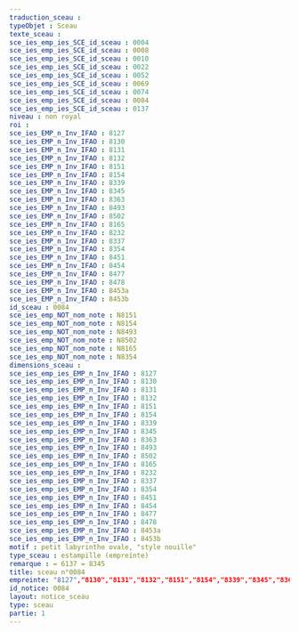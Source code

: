 ```yaml
---
traduction_sceau : 
typeObjet : Sceau
texte_sceau : 
sce_ies_emp_ies_SCE_id_sceau : 0004
sce_ies_emp_ies_SCE_id_sceau : 0008
sce_ies_emp_ies_SCE_id_sceau : 0010
sce_ies_emp_ies_SCE_id_sceau : 0022
sce_ies_emp_ies_SCE_id_sceau : 0052
sce_ies_emp_ies_SCE_id_sceau : 0069
sce_ies_emp_ies_SCE_id_sceau : 0074
sce_ies_emp_ies_SCE_id_sceau : 0084
sce_ies_emp_ies_SCE_id_sceau : 0137
niveau : non royal
roi : 
sce_ies_EMP_n_Inv_IFAO : 8127
sce_ies_EMP_n_Inv_IFAO : 8130
sce_ies_EMP_n_Inv_IFAO : 8131
sce_ies_EMP_n_Inv_IFAO : 8132
sce_ies_EMP_n_Inv_IFAO : 8151
sce_ies_EMP_n_Inv_IFAO : 8154
sce_ies_EMP_n_Inv_IFAO : 8339
sce_ies_EMP_n_Inv_IFAO : 8345
sce_ies_EMP_n_Inv_IFAO : 8363
sce_ies_EMP_n_Inv_IFAO : 8493
sce_ies_EMP_n_Inv_IFAO : 8502
sce_ies_EMP_n_Inv_IFAO : 8165
sce_ies_EMP_n_Inv_IFAO : 8232
sce_ies_EMP_n_Inv_IFAO : 8337
sce_ies_EMP_n_Inv_IFAO : 8354
sce_ies_EMP_n_Inv_IFAO : 8451
sce_ies_EMP_n_Inv_IFAO : 8454
sce_ies_EMP_n_Inv_IFAO : 8477
sce_ies_EMP_n_Inv_IFAO : 8478
sce_ies_EMP_n_Inv_IFAO : 8453a
sce_ies_EMP_n_Inv_IFAO : 8453b
id_sceau : 0084
sce_ies_emp_NOT_nom_note : N8151
sce_ies_emp_NOT_nom_note : N8154
sce_ies_emp_NOT_nom_note : N8493
sce_ies_emp_NOT_nom_note : N8502
sce_ies_emp_NOT_nom_note : N8165
sce_ies_emp_NOT_nom_note : N8354
dimensions_sceau : 
sce_ies_emp_ies_EMP_n_Inv_IFAO : 8127
sce_ies_emp_ies_EMP_n_Inv_IFAO : 8130
sce_ies_emp_ies_EMP_n_Inv_IFAO : 8131
sce_ies_emp_ies_EMP_n_Inv_IFAO : 8132
sce_ies_emp_ies_EMP_n_Inv_IFAO : 8151
sce_ies_emp_ies_EMP_n_Inv_IFAO : 8154
sce_ies_emp_ies_EMP_n_Inv_IFAO : 8339
sce_ies_emp_ies_EMP_n_Inv_IFAO : 8345
sce_ies_emp_ies_EMP_n_Inv_IFAO : 8363
sce_ies_emp_ies_EMP_n_Inv_IFAO : 8493
sce_ies_emp_ies_EMP_n_Inv_IFAO : 8502
sce_ies_emp_ies_EMP_n_Inv_IFAO : 8165
sce_ies_emp_ies_EMP_n_Inv_IFAO : 8232
sce_ies_emp_ies_EMP_n_Inv_IFAO : 8337
sce_ies_emp_ies_EMP_n_Inv_IFAO : 8354
sce_ies_emp_ies_EMP_n_Inv_IFAO : 8451
sce_ies_emp_ies_EMP_n_Inv_IFAO : 8454
sce_ies_emp_ies_EMP_n_Inv_IFAO : 8477
sce_ies_emp_ies_EMP_n_Inv_IFAO : 8478
sce_ies_emp_ies_EMP_n_Inv_IFAO : 8453a
sce_ies_emp_ies_EMP_n_Inv_IFAO : 8453b
motif : petit labyrinthe ovale, "style nouille"
type_sceau : estampille (empreinte)
remarque : = 6137 = 8345
title: sceau n°0084
empreinte: "8127","8130","8131","8132","8151","8154","8339","8345","8363","8493","8502","8165","8232","8337","8354","8451","8454","8477","8478","8453a","8453b"
id_notice: 0084
layout: notice_sceau
type: sceau
partie: 1
---
```

